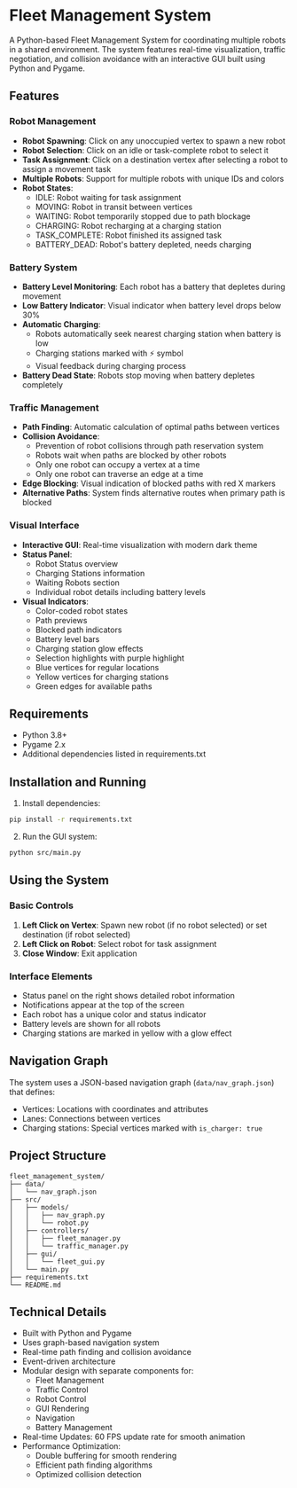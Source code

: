 # Fleet Management System

A Python-based Fleet Management System for coordinating multiple robots in a shared environment. The system features real-time visualization, traffic negotiation, and collision avoidance with an interactive GUI built using Python and Pygame.

## Features

### Robot Management
- **Robot Spawning**: Click on any unoccupied vertex to spawn a new robot
- **Robot Selection**: Click on an idle or task-complete robot to select it
- **Task Assignment**: Click on a destination vertex after selecting a robot to assign a movement task
- **Multiple Robots**: Support for multiple robots with unique IDs and colors
- **Robot States**:
  - IDLE: Robot waiting for task assignment
  - MOVING: Robot in transit between vertices
  - WAITING: Robot temporarily stopped due to path blockage
  - CHARGING: Robot recharging at a charging station
  - TASK_COMPLETE: Robot finished its assigned task
  - BATTERY_DEAD: Robot's battery depleted, needs charging

### Battery System
- **Battery Level Monitoring**: Each robot has a battery that depletes during movement
- **Low Battery Indicator**: Visual indicator when battery level drops below 30%
- **Automatic Charging**:
  - Robots automatically seek nearest charging station when battery is low
  - Charging stations marked with ⚡ symbol
  - Visual feedback during charging process
- **Battery Dead State**: Robots stop moving when battery depletes completely

### Traffic Management
- **Path Finding**: Automatic calculation of optimal paths between vertices
- **Collision Avoidance**: 
  - Prevention of robot collisions through path reservation system
  - Robots wait when paths are blocked by other robots
  - Only one robot can occupy a vertex at a time
  - Only one robot can traverse an edge at a time
- **Edge Blocking**: Visual indication of blocked paths with red X markers
- **Alternative Paths**: System finds alternative routes when primary path is blocked

### Visual Interface
- **Interactive GUI**: Real-time visualization with modern dark theme
- **Status Panel**: 
  - Robot Status overview
  - Charging Stations information
  - Waiting Robots section
  - Individual robot details including battery levels
- **Visual Indicators**:
  - Color-coded robot states
  - Path previews
  - Blocked path indicators
  - Battery level bars
  - Charging station glow effects
  - Selection highlights with purple highlight
  - Blue vertices for regular locations
  - Yellow vertices for charging stations
  - Green edges for available paths

## Requirements

- Python 3.8+
- Pygame 2.x
- Additional dependencies listed in requirements.txt

## Installation and Running

1. Install dependencies:
```bash
pip install -r requirements.txt
```

2. Run the GUI system:
```bash
python src/main.py
```

## Using the System

### Basic Controls
1. **Left Click on Vertex**: Spawn new robot (if no robot selected) or set destination (if robot selected)
2. **Left Click on Robot**: Select robot for task assignment
3. **Close Window**: Exit application

### Interface Elements
- Status panel on the right shows detailed robot information
- Notifications appear at the top of the screen
- Each robot has a unique color and status indicator
- Battery levels are shown for all robots
- Charging stations are marked in yellow with a glow effect

## Navigation Graph

The system uses a JSON-based navigation graph (`data/nav_graph.json`) that defines:
- Vertices: Locations with coordinates and attributes
- Lanes: Connections between vertices
- Charging stations: Special vertices marked with `is_charger: true`

## Project Structure
```
fleet_management_system/
├── data/
│   └── nav_graph.json
├── src/
│   ├── models/
│   │   ├── nav_graph.py
│   │   └── robot.py
│   ├── controllers/
│   │   ├── fleet_manager.py
│   │   └── traffic_manager.py
│   ├── gui/
│   │   └── fleet_gui.py
│   └── main.py
├── requirements.txt
└── README.md
```

## Technical Details
- Built with Python and Pygame
- Uses graph-based navigation system
- Real-time path finding and collision avoidance
- Event-driven architecture
- Modular design with separate components for:
  - Fleet Management
  - Traffic Control
  - Robot Control
  - GUI Rendering
  - Navigation
  - Battery Management
- Real-time Updates: 60 FPS update rate for smooth animation
- Performance Optimization: 
  - Double buffering for smooth rendering
  - Efficient path finding algorithms
  - Optimized collision detection 
